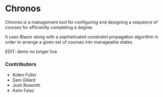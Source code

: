 # Chronos #

Chronos is a management tool for configuring and designing a sequence of courses for efficiently completing a degree.

It uses Blazor along with a sophisticated constraint propagation algorithm in order to arrange a given set of courses into manageable states.

EDIT: demo no longer live

### Contributors ###

* Aiden Fuller
* Sam Gillard
* Josh Roworth
* Asim Faiaz
